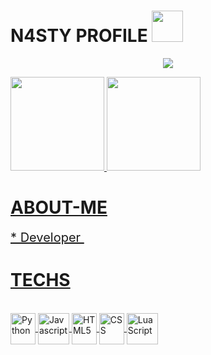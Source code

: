 # N4STY PROFILE <img src="https://media.discordapp.net/attachments/1036829477939982447/1045723018170736650/1045022754665152532.gif" width="50">
<p align="center">
	<img src="https://lanyard-profile-readme.vercel.app/api/973588723809783928?hideTimestamp=true&hideBadges=False"/>
</p>

<div align="center" style="display: flex">
  <a href="https://github.com/n4stysec">
  <img height="150em" src="https://github-readme-stats.vercel.app/api?username=n4stysec&show_icons=true&theme=dark&include_all_commits=true&count_private=true&title_color=fff&icon_color=fff&text_color=fff&bg_color=0,000,141321"/>
  <img height="150em" src="https://github-readme-stats.vercel.app/api/top-langs/?username=n4stysec&layout=compact&langs_count=4&theme=dark&title_color=fff&icon_color=fff&text_color=fff&bg_color=0,000,141321"/>
</div>

# ABOUT-ME
<div style="font-size: 20px">
	* Developer <img height="10" width="20" src="https://cdn.discordapp.com/emojis/1025636120312160306.gif?size=96&quality=lossless">	
</div>

# TECHS
<div style="display: inline_block, padding: 10px"><br>
  <img align="center" alt="Python" height="50" width="40" src="https://s3.dualstack.us-east-2.amazonaws.com/pythondotorg-assets/media/files/python-logo-only.svg">
  <img align="center" alt="Javascript" height="50" width="50" src="https://cdn.discordapp.com/emojis/813907629989691442.webp?size=96&quality=lossless">
  <img align="center" alt="HTML5" height="50" width="40" src="https://cdn.discordapp.com/emojis/813909686449078353.webp?size=96&quality=lossless">
  <img align="center" alt="CSS" height="50" width="40" src="https://cdn.discordapp.com/emojis/813909685542584321.webp?size=96&quality=lossless">
  <img align="center" alt="LuaScript" height="50" width="50" src="https://cdn.discordapp.com/emojis/813910024517845082.webp?size=96&quality=lossless">
</div>
